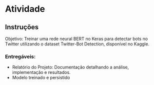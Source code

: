 # Atividade

## Instruções

Objetivo: Treinar uma rede neural BERT no Keras para detectar bots no Twitter utilizando o dataset Twitter-Bot Detection, disponível no Kaggle.

### Entregáveis:

- Relatório do Projeto: Documentação detalhando a análise, implementação e resultados.
- Modelo treinado e persistido
